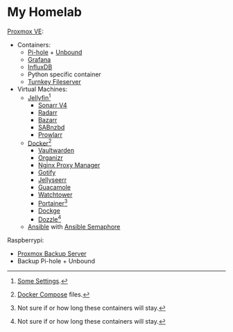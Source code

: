 # My Homelab
[Proxmox VE](https://www.proxmox.com/en/proxmox-virtual-environment/):
- Containers:
    - [Pi-hole](https://github.com/pi-hole/pi-hole/#one-step-automated-install) + [Unbound](https://docs.pi-hole.net/guides/dns/unbound/)
    - [Grafana](https://grafana.com/grafana/download)
    - [InfluxDB](https://www.influxdata.com/downloads/)
    - Python specific container
    - [Turnkey Fileserver](https://www.turnkeylinux.org/fileserver)
- Virtual Machines:
    - [Jellyfin](https://github.com/jellyfin/jellyfin)[^1]
        - [Sonarr V4](https://sonarr.tv/)
        - [Radarr](https://radarr.video/)
        - [Bazarr](https://www.bazarr.media/)
        - [SABnzbd](https://sabnzbd.org/)
        - [Prowlarr](https://github.com/Prowlarr/Prowlarr)
    - [Docker](https://docs.docker.com/engine/install/)[^2]
        - [Vaultwarden](https://github.com/dani-garcia/vaultwarden)
        - [Organizr](https://github.com/causefx/Organizr)
        - [Nginx Proxy Manager](https://nginxproxymanager.com/)
        - [Gotify](https://gotify.net/)
        - [Jellyseerr](https://github.com/Fallenbagel/jellyseerr)
        - [Guacamole](https://github.com/boschkundendienst/guacamole-docker-compose)
        - [Watchtower](https://containrrr.dev/watchtower/)
        - [Portainer](https://docs.portainer.io/start/install-ce)[^3]
        - [Dockge](https://github.com/louislam/dockge)
        - [Dozzle](https://dozzle.dev/)[^3]
    - [Ansible](https://docs.ansible.com/ansible/latest/index.html) with [Ansible Semaphore](https://github.com/ansible-semaphore/semaphore)

Raspberrypi:
- [Proxmox Backup Server](https://github.com/wofferl/proxmox-backup-arm64)
- Backup Pi-hole + Unbound

[^1]:[Some Settings](https://github.com/Blitzritze/homelab/tree/3dbaa343cc9bb6ce9e8edc5599ff26d274491b66/media).

[^2]:[Docker Compose](https://github.com/Blitzritze/homelab/tree/3dbaa343cc9bb6ce9e8edc5599ff26d274491b66/docker) files.

[^3]:Not sure if or how long these containers will stay.
